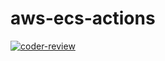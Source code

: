 # aws-ecs-actions

[![coder-review](https://github.com/azarudeena/aws-ecs-actions/actions/workflows/code-review.yml/badge.svg)](https://github.com/azarudeena/aws-ecs-actions/actions/workflows/code-review.yml)